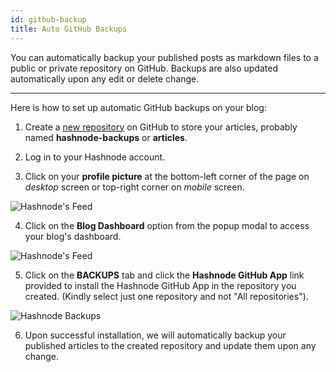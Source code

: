 ```yaml
---
id: github-backup
title: Auto GitHub Backups
---
```


You can automatically backup your published posts as markdown files to a public or private repository on GitHub. Backups are also updated automatically upon any edit or delete change.

---

Here is how to set up automatic GitHub backups on your blog:

1. Create a [new repository](https://github.new/) on GitHub to store your articles, probably named **hashnode-backups** or **articles**.

2. Log in to your Hashnode account.

3. Click on your **profile picture** at the bottom-left corner of the page on *desktop* screen or top-right corner on *mobile* screen.

![Hashnode's Feed](https://cdn.hashnode.com/res/hashnode/image/upload/v1600711465204/4Mb1R5qj8.png?auto=compress)

4. Click on the **Blog Dashboard** option from the popup modal to access your blog's dashboard.

![Hashnode's Feed](https://cdn.hashnode.com/res/hashnode/image/upload/v1601380906521/1QhsZ20tP.png?auto=compress)

5. Click on the **BACKUPS** tab and click the **Hashnode GitHub App** link provided to install the Hashnode GitHub App in the repository you created. (Kindly select just one repository and not "All repositories").

![Hashnode Backups](https://cdn.hashnode.com/res/hashnode/image/upload/v1601399969942/he-rrzgg3.png?auto=compress)

6. Upon successful installation, we will automatically backup your published articles to the created repository and update them upon any change.

